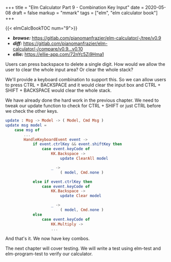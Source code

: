 +++
title = "Elm Calculator Part 9 - Combination Key Input"
date = 2020-05-08
draft = false
markup = "mmark"
tags = ["elm", "elm calculator book"]
+++

{{< elmCalcBookTOC num="9">}}

- ***browse:*** <https://gitlab.com/pianomanfrazier/elm-calculator/-/tree/v0.9>
- ***diff:*** <https://gitlab.com/pianomanfrazier/elm-calculator/-/compare/v0.9...v0.10>
- ***ellie:*** <https://ellie-app.com/72nYc5Zj9Hma1>

Users can press backspace to delete a single digit. How would we allow the user to clear the whole input area? Or clear the whole stack?

We'll provide a keyboard combination to support this. So we can allow users to press CTRL + BACKSPACE and it would clear the input box and CTRL + SHIFT + BACKSPACE would clear the whole stack.

We have already done the hard work in the previous chapter. We need to tweak our update function to check for CTRL + SHIFT or just CTRL before we check the other keys.

```elm
update : Msg -> Model -> ( Model, Cmd Msg )
update msg model =
    case msg of
        ...
        HandleKeyboardEvent event ->
            if event.ctrlKey && event.shiftKey then
                case event.keyCode of
                    KK.Backspace ->
                        update ClearAll model

                    _ ->
                        ( model, Cmd.none )

            else if event.ctrlKey then
                case event.keyCode of
                    KK.Backspace ->
                        update Clear model

                    _ ->
                        ( model, Cmd.none )
            else
                case event.keyCode of
                    KK.Multiply ->
                    ...
```

And that's it. We now have key combos.

The next chapter will cover testing. We will write a test using elm-test and elm-program-test to verify our calculator.
